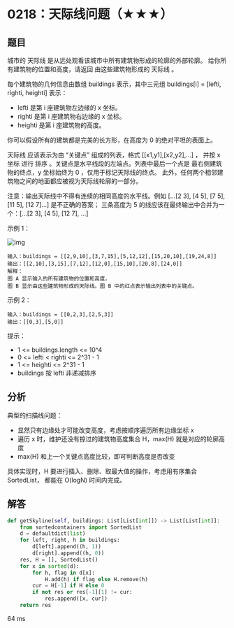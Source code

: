 # 0218：天际线问题（★★★）


## 题目

城市的 天际线 是从远处观看该城市中所有建筑物形成的轮廓的外部轮廓。
给你所有建筑物的位置和高度，请返回 由这些建筑物形成的 天际线 。

每个建筑物的几何信息由数组 buildings 表示，其中三元组 
buildings[i] = [lefti, righti, heighti] 表示：
- lefti 是第 i 座建筑物左边缘的 x 坐标。
- righti 是第 i 座建筑物右边缘的 x 坐标。
- heighti 是第 i 座建筑物的高度。

你可以假设所有的建筑都是完美的长方形，在高度为 0 的绝对平坦的表面上。

天际线 应该表示为由 “关键点” 组成的列表，格式 [[x1,y1],[x2,y2],...] ，
并按 x 坐标 进行 排序 。关键点是水平线段的左端点。列表中最后一个点是
最右侧建筑物的终点，y 坐标始终为 0 ，仅用于标记天际线的终点。
此外，任何两个相邻建筑物之间的地面都应被视为天际线轮廓的一部分。

注意：输出天际线中不得有连续的相同高度的水平线。例如 
[...[2 3], [4 5], [7 5], [11 5], [12 7]...] 是不正确的答案；
三条高度为 5 的线应该在最终输出中合并为一个：[...[2 3], [4 5], [12 7], ...]
 

示例 1：

![img](https://assets.leetcode.com/uploads/2020/12/01/merged.jpg)


	输入：buildings = [[2,9,10],[3,7,15],[5,12,12],[15,20,10],[19,24,8]]
	输出：[[2,10],[3,15],[7,12],[12,0],[15,10],[20,8],[24,0]]
	解释：
	图 A 显示输入的所有建筑物的位置和高度，
	图 B 显示由这些建筑物形成的天际线。图 B 中的红点表示输出列表中的关键点。

示例 2：

	输入：buildings = [[0,2,3],[2,5,3]]
	输出：[[0,3],[5,0]]

提示：
- 1 <= buildings.length <= 10^4
- 0 <= lefti < righti <= 2^31 - 1
- 1 <= heighti <= 2^31 - 1
- buildings 按 lefti 非递减排序

## 分析

典型的扫描线问题：
- 显然只有边缘处才可能改变高度，考虑按顺序遍历所有边缘坐标 x
- 遍历 x 时，维护还没有掠过的建筑物高度集合 H，max(H) 就是对应的轮廓高度
- max(H) 和上一个关键点高度比较，即可判断高度是否改变

具体实现时，H 要进行插入、删除、取最大值的操作，考虑用有序集合 SortedList，
都能在 O(logN) 时间内完成。

## 解答
	
```python
def getSkyline(self, buildings: List[List[int]]) -> List[List[int]]:
    from sortedcontainers import SortedList
    d = defaultdict(list)
    for left, right, h in buildings:
        d[left].append((h, 1))
        d[right].append((h, 0))
    res, H = [], SortedList()
    for x in sorted(d):
        for h, flag in d[x]:
            H.add(h) if flag else H.remove(h)
        cur = H[-1] if H else 0
        if not res or res[-1][1] != cur:
            res.append([x, cur])
    return res
```
64 ms

